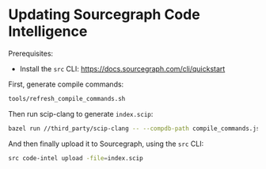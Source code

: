 # Updating Sourcegraph Code Intelligence

Prerequisites:
- Install the `src` CLI: https://docs.sourcegraph.com/cli/quickstart

First, generate compile commands:
```sh
tools/refresh_compile_commands.sh
```

Then run scip-clang to generate `index.scip`:
```sh
bazel run //third_party/scip-clang -- --compdb-path compile_commands.json
```

And then finally upload it to Sourcegraph, using the `src` CLI:
```sh
src code-intel upload -file=index.scip
```
